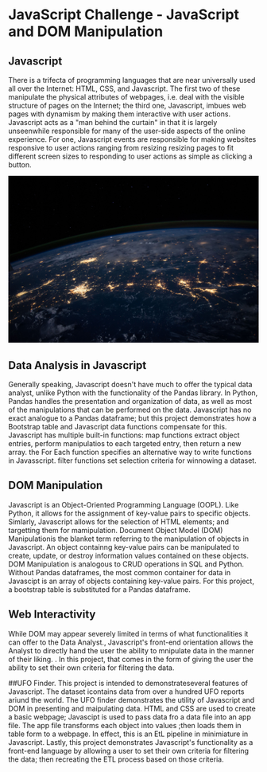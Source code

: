 # JavaScript Challenge - JavaScript and DOM Manipulation

## Javascript
There is a trifecta of programming languages that are near universally used all over the Internet: HTML, CSS, and Javascript. The first two of these manipulate the physical attributes of webpages, i.e. deal with the visible structure of pages on the Internet; the third one, Javascript, imbues web pages with dynamism by making them interactive with user actions. Javascript acts as a "man behind the curtain" in that it is largely unseenwhile responsible for many of the user-side aspects of the online experience. For one, Javascript events are responsible for making websites responsive to user actions ranging from resizing resizing pages to fit different screen sizes to responding to user actions as simple as clicking a button. 

![](images/nasa.jpg) 

## Data Analysis in Javascript
Generally speaking, Javascript doesn't have much to offer the typical data analyst, unlike Python with the functionality of the Pandas library. In Python, Pandas handles the presentation and organization of data, as well as most of the manipulations that can be performed on the data. Javascript has no exact analogue to a Pandas dataframe; but this project demonstrates how a Bootstrap table and Javascript data functions compensate for this. Javascript has multiple built-in functions: map functions extract object entries, perform manipulatios to each targeted entry, then return a new array. the For Each function specifies an alternative way to write functions in Javasscript. filter functions set selection criteria for winnowing a dataset.  

## DOM Manipulation
Javascript is an Object-Oriented Programming Language (OOPL). Like Python, it allows for the assignment of key-value pairs to specific objects. Simlarly, Javascript allows for the selection of HTML elements; and targetting them for mamipulation. Document Object Model (DOM) Manipulationis the blanket term referring to the manipulation of objects in Javascript. An object containng key-value pairs can be manipulated to create, update, or destroy information values contained on these objects.  DOM Manipulation is analogous to CRUD operations in SQL and Python. 
Without Pandas dataframes, the most common container for data in Javascipt is an array of objects containing key-value pairs. For this project, a bootstrap table is substituted for a Pandas dataframe. 

## Web Interactivity
While DOM may appear severely limited in terms of what functionalities it can offer to the Data Analyst., Javascript's front-end orientation allows the Analyst to directly hand the user the ability to mnipulate data in the manner of their liking. . In this project, that comes in the form of giving the user the ability to set their own criteria for filtering the data.  

##UFO Finder. 
This project is intended to demonstrateseveral features of Javascript. 
The dataset icontains data from over a hundred UFO reports ariund the world.  The UFO finder demonstrates the utility of Javascript and DOM in presenting and maipulating data. HTML and CSS are used to create a basic webpage; Javascipt is used to pass data fro a data file into an app file. The app file transforms each object into values ;then loads them in table form to a webpage. In effect, this is an EtL pipeline in minimiature in Javascript. 
Lastly, this project demonstrates Javascript's functionality as a front-end language by allowing a user to set their own criteria for filtering the data; then recreating the ETL process based on those criteria. 


